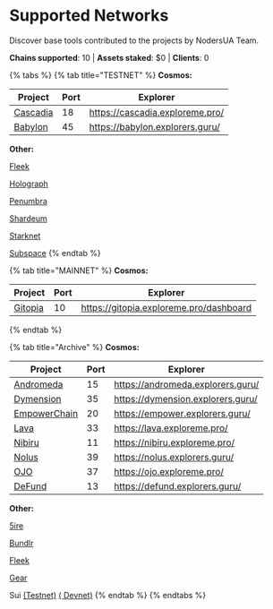 # Supported Networks

Discover base tools contributed to the projects by NodersUA Team.

**Chains supported**: 10 | **Assets staked**: $0 | **Clients**: 0

{% tabs %}
{% tab title="TESTNET" %}
**Cosmos:**

<table><thead><tr><th>Project</th><th>Port</th><th data-type="content-ref">Explorer</th></tr></thead><tbody><tr><td><a href="../archive/cascadia/">Cascadia</a></td><td>18</td><td><a href="https://cascadia.exploreme.pro/">https://cascadia.exploreme.pro/</a></td></tr><tr><td><a href="../testnet/babylon/">Babylon</a></td><td>45</td><td><a href="https://babylon.explorers.guru/">https://babylon.explorers.guru/</a></td></tr></tbody></table>

**Other:**

[Fleek](../testnet/fleek-lightning/)

[Holograph](../archive/holograph/)

[Penumbra](../testnet/penumbra/)

[Shardeum](../testnet/shardeum/)

[Starknet](../archive/starknet/)

[Subspace](../archive/subspace-gemini-3f/)
{% endtab %}

{% tab title="MAINNET" %}
**Cosmos:**

<table><thead><tr><th>Project</th><th>Port</th><th data-type="content-ref">Explorer</th></tr></thead><tbody><tr><td><a href="../mainnet/gitopia/">Gitopia</a></td><td>10</td><td><a href="https://gitopia.exploreme.pro/dashboard">https://gitopia.exploreme.pro/dashboard</a></td></tr></tbody></table>
{% endtab %}

{% tab title="Archive" %}
**Cosmos:**

<table><thead><tr><th>Project</th><th>Port</th><th data-type="content-ref">Explorer</th></tr></thead><tbody><tr><td><a href="../archive/andromeda/">Andromeda</a></td><td>15</td><td><a href="https://andromeda.explorers.guru/">https://andromeda.explorers.guru/</a></td></tr><tr><td><a href="../archive/dimension/">Dymension</a></td><td>35</td><td><a href="https://dymension.explorers.guru/">https://dymension.explorers.guru/</a></td></tr><tr><td><a href="../archive/empowerchain/">EmpowerChain</a></td><td>20</td><td><a href="https://empower.explorers.guru/">https://empower.explorers.guru/</a></td></tr><tr><td><a href="../archive/lava-network/">Lava</a></td><td>33</td><td><a href="https://lava.exploreme.pro/">https://lava.exploreme.pro/</a></td></tr><tr><td><a href="../archive/nibiru/">Nibiru</a></td><td>11</td><td><a href="https://nibiru.exploreme.pro/">https://nibiru.exploreme.pro/</a></td></tr><tr><td><a href="../archive/nolus/">Nolus</a></td><td>39</td><td><a href="https://nolus.explorers.guru/">https://nolus.explorers.guru/</a></td></tr><tr><td><a href="../archive/ojo/">OJO</a></td><td>37</td><td><a href="https://ojo.exploreme.pro/">https://ojo.exploreme.pro/</a></td></tr><tr><td><a href="../archive/defund/">DeFund</a></td><td>13</td><td><a href="https://defund.explorers.guru/">https://defund.explorers.guru/</a></td></tr></tbody></table>

**Other:**

[5ire](../archive/5ire/)

[Bundlr](../archive/bundlr/)

[Fleek](../archive/fleek-ursa/)

[Gear](../archive/gear/)

Sui [(Testnet)](../archive/sui-testnet/) [( Devnet)](../archive/sui-devnet/)
{% endtab %}
{% endtabs %}
